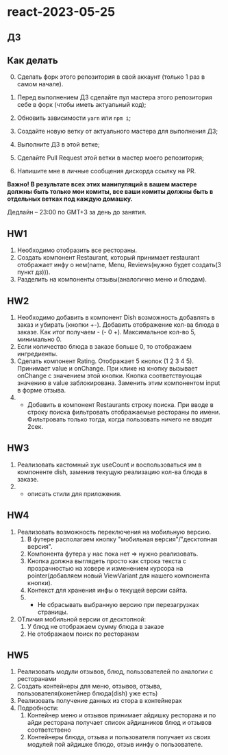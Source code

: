 # react-2023-05-25

## ДЗ

## Как делать

0. Сделать форк этого репозитория в свой аккаунт (только 1 раз в самом начале).

1. Перед выполнением ДЗ сделайте пул мастера этого репозитория себе в форк (чтобы иметь актуальный код);
2. Обновить зависимости `yarn` или `npm i`;
3. Создайте новую ветку от актуального мастера для выполнения ДЗ;
4. Выполните ДЗ в этой ветке;
5. Сделайте Pull Request этой ветки в мастер моего репозитория;
6. Напишите мне в личные сообщения дискорда ссылку на PR.

**Важно! В результате всех этих манипуляций в вашем мастере должны быть только мои комиты, все ваши комиты должны быть в отдельных ветках под каждую домашку.**

Дедлайн – 23:00 по GMT+3 за день до занятия.

## HW1

1. Необходимо отобразить все рестораны.
2. Создать компонент Restaurant, который принимает restaurant отображает инфу о нем(name, Menu, Reviews(нужно будет создать(3 пункт дз))).
3. Разделить на компоненты отзывы(аналогично меню и блюдам).

## HW2

1. Необходимо добавить в компонент Dish возможность добавлять в заказ и убирать (кнопки +-). Добавить отображение кол-ва блюда в заказе. Как итог получаем - (- 0 +). Максимальное кол-во 5, минимально 0.
2. Если количество блюда в заказе больше 0, то отображаем ингредиенты.
3. Сделать компонент Rating. Отображает 5 кнопок (1 2 3 4 5). Принимает value и onChange. При клике на кнопку вызывает onChange с значением этой кнопки. Кнопка соответствующая значению в value заблокирована. Заменить этим компонентом input в форме отзыва.
4. * Добавить в компонент Restaurants строку поиска. При вводе в строку поиска фильтровать отображаемые рестораны по имени. Фильтровать только тогда, когда пользовать ничего не вводит 2сек.

## HW3

1. Реализовать кастомный хук useCount и воспользоваться им в компоненте dish, заменив текущую реализацию кол-ва блюда в заказе.
2. * описать стили для приложения.

## HW4

1. Реализовать возможность переключения на мобильную версию.
    1. В футере располагаем кнопку "мобильная версия"/"десктопная версия".
    1. Компонента футера у нас пока нет => нужно реализовать.
    1. Кнопка должна выглядеть просто как строка текста с прозрачностью на ховере и изменением курсора на pointer(добавляем новый ViewVariant для нашего компонента кнопки).
    1. Контекст для хранения инфы о текущей версии сайта.
    1. * Не сбрасывать выбранную версию при перезагрузках страницы.
1. ОТличия мобильной версии от десктопной:
    1. У блюд не отображаем сумму блюда в заказе
    1. Не отображаем поиск по ресторанам

## HW5

1. Реализовать модули отзывов, блюд, пользователей по аналогии с ресторанами
2. Создать контейнеры для меню, отзывов, отзыва, пользователя(конетйнер блюда(dish) уже есть)
3. Реализовать получение данных из стора в контейнерах
4. Подробности:
    1. Контейнер меню и отзывов принимает айдишку ресторана и по айди ресторана получает список айдишников блюд и отзывов соответствено
    2. Контейнеры блюда, отзыва и пользователя получает из своих модулей пой айдишке блюдо, отзыв иинфу о пользователе.